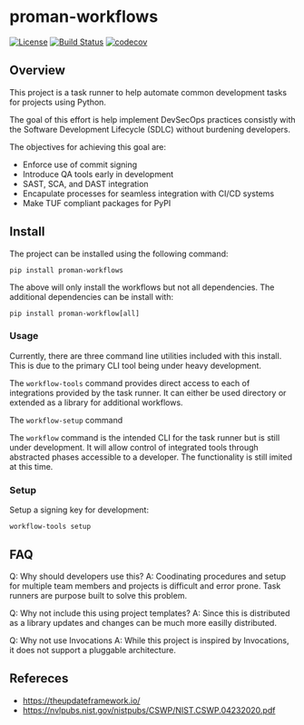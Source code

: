 # proman-workflows

[![License](https://img.shields.io/badge/License-Apache%202.0-blue.svg)](https://spdx.org/licenses/MPL-2.0)
[![Build Status](https://travis-ci.org/python-proman/proman-workflows.svg?branch=master)](https://travis-ci.org/python-proman/proman-workflows)
[![codecov](https://codecov.io/gh/python-proman/proman-workflows/branch/master/graph/badge.svg)](https://codecov.io/gh/python-proman/proman-workflows)

## Overview

This project is a task runner to help automate common development tasks for
projects using Python.

The goal of this effort is help implement DevSecOps practices consistly with
the Software Development Lifecycle (SDLC) without burdening developers.

The objectives for achieving this goal are:
- Enforce use of commit signing
- Introduce QA tools early in development
- SAST, SCA, and DAST integration
- Encapulate processes for seamless integration with CI/CD systems
- Make TUF compliant packages for PyPI

## Install

The project can be installed using the following command:

```
pip install proman-workflows
```

The above will only install the workflows but not all dependencies. The
additional dependencies can be install with:

```
pip install proman-workflow[all]
```

### Usage

Currently, there are three command line utilities included with this install.
This is due to the primary CLI tool being under heavy development.

The `workflow-tools` command provides direct access to each of integrations
provided by the task runner. It can either be used directory or extended as
a library for additional workflows.

The `workflow-setup` command

The `workflow` command is the intended CLI for the task runner but is still
under development. It will allow control of integrated tools through abstracted
phases accessible to a developer. The functionality is still imited at this time.

### Setup

Setup a signing key for development:

```
workflow-tools setup
```

## FAQ

Q: Why should developers use this?
A: Coodinating procedures and setup for multiple team members and projects is difficult and error
prone. Task runners are purpose built to solve this problem.

Q: Why not include this using project templates?
A: Since this is distributed as a library updates and changes can be much more easilly distributed.

Q: Why not use Invocations
A: While this project is inspired by Invocations, it does not support a pluggable architecture.

## Refereces

- https://theupdateframework.io/
- https://nvlpubs.nist.gov/nistpubs/CSWP/NIST.CSWP.04232020.pdf
